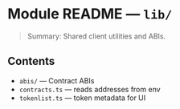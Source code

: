 # Module README — `lib/`

> Summary: Shared client utilities and ABIs.

## Contents
- `abis/` — Contract ABIs
- `contracts.ts` — reads addresses from env
- `tokenlist.ts` — token metadata for UI

